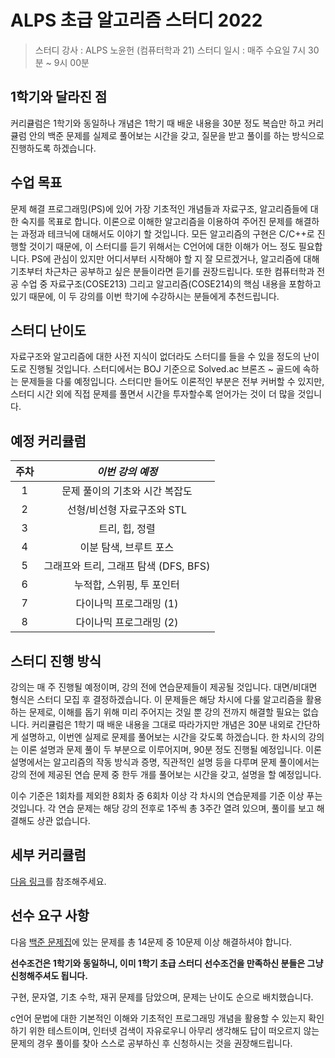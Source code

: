 # ALPS 초급 알고리즘 스터디 2022

> 스터디 강사 : ALPS 노윤헌 (컴퓨터학과 21)
> 스터디 일시 : 매주 수요일 7시 30분 ~ 9시 00분

## 1학기와 달라진 점

 커리큘럼은 1학기와 동일하나 개념은 1학기 때 배운 내용을 30분 정도 복습만 하고 커리큘럼 안의 백준 문제를 실제로 풀어보는 시간을 갖고, 질문을 받고 풀이를 하는 방식으로 진행하도록 하겠습니다.

## 수업 목표

 문제 해결 프로그래밍(PS)에 있어 가장 기초적인 개념들과 자료구조, 알고리즘들에 대한 숙지를 목표로 합니다. 이론으로 이해한 알고리즘을 이용하여 주어진 문제를 해결하는 과정과 테크닉에 대해서도 이야기 할 것입니다. 모든 알고리즘의 구현은 C/C++로 진행할 것이기 때문에, 이 스터디를 듣기 위해서는 C언어에 대한 이해가 어느 정도 필요합니다. PS에 관심이 있지만 어디서부터 시작해야 할 지 잘 모르겠거나, 알고리즘에 대해 기초부터 차근차근 공부하고 싶은 분들이라면 듣기를 권장드립니다. 또한 컴퓨터학과 전공 수업 중 자료구조(COSE213) 그리고 알고리즘(COSE214)의 핵심 내용을 포함하고 있기 때문에, 이 두 강의를 이번 학기에 수강하시는 분들에게 추천드립니다.



## 스터디 난이도

 자료구조와 알고리즘에 대한 사전 지식이 없더라도 스터디를 들을 수 있을 정도의 난이도로 진행될 것입니다. 스터디에서는 BOJ 기준으로 Solved.ac 브론즈 ~ 골드에 속하는 문제들을 다룰 예정입니다. 스터디만 들어도 이론적인 부분은 전부 커버할 수 있지만, 스터디 시간 외에 직접 문제를 풀면서 시간을 투자할수록 얻어가는 것이 더 많을 것입니다.



## 예정 커리큘럼

| 주차 |             *이번 강의 예정*              |
| :--: | :---------------------------------------: |
|  1   |      문제 풀이의 기초와 시간 복잡도       |
|  2   |        선형/비선형 자료구조와 STL         |
|  3   |            트리, 힙, 정렬                 |
|  4   |          이분 탐색, 브루트 포스           |
|  5   |   그래프와 트리, 그래프 탐색 (DFS, BFS)   |
|  6   |        누적합, 스위핑, 투 포인터          |
|  7   |          다이나믹 프로그래밍 (1)          |
|  8   |          다이나믹 프로그래밍 (2)          |



## 스터디 진행 방식

 강의는 매 주 진행될 예정이며, 강의 전에 연습문제들이 제공될 것입니다. 대면/비대면 형식은 스터디 모집 후 결정하겠습니다. 이 문제들은 해당 차시에 다룰 알고리즘을 활용하는 문제로, 이해를 돕기 위해 미리 주어지는 것일 뿐 강의 전까지 해결할 필요는 없습니다. 커리큘럼은 1학기 때 배운 내용을 그대로 따라가지만 개념은 30분 내외로 간단하게 설명하고, 이번엔 실제로 문제를 풀어보는 시간을 갖도록 하겠습니다.
 한 차시의 강의는 이론 설명과 문제 풀이 두 부분으로 이루어지며, 90분 정도 진행될 예정입니다. 이론 설명에서는 알고리즘의 작동 방식과 증명, 직관적인 설명 등을 다루며 문제 풀이에서는 강의 전에 제공된 연습 문제 중 한두 개를 풀어보는 시간을 갖고, 설명을 할 예정입니다. 

 이수 기준은 1회차를 제외한 8회차 중 6회차 이상 각 차시의 연습문제를 기준 이상 푸는 것입니다. 각 연습 문제는 해당 강의 전후로 1주씩 총 3주간 열려 있으며, 풀이를 보고 해결해도 상관 없습니다.



## 세부 커리큘럼

[다음 링크](https://github.com/ALPS-Study/Introduction/blob/master/2022-2R/0x01%20%EC%B4%88%EA%B8%89%20%EC%95%8C%EA%B3%A0%EB%A6%AC%EC%A6%98%20%EC%8A%A4%ED%84%B0%EB%94%94/elementary_study_2022.md)를 참조해주세요.



## 선수 요구 사항

다음 [백준 문제집](https://www.acmicpc.net/workbook/view/10655)에 있는 문제를 총 14문제 중 10문제 이상 해결하셔야 합니다.

**선수조건은 1학기와 동일하니, 이미 1학기 초급 스터디 선수조건을 만족하신 분들은 그냥 신청해주셔도 됩니다.**

구현, 문자열, 기초 수학, 재귀 문제를 담았으며, 문제는 난이도 순으로 배치했습니다.

c언어 문법에 대한 기본적인 이해와 기초적인 프로그래밍 개념을 활용할 수 있는지 확인하기 위한 테스트이며, 인터넷 검색이 자유로우니 아무리 생각해도 답이 떠오르지 않는 문제의 경우 풀이를 찾아 스스로 공부하신 후 신청하시는 것을 권장해드립니다.
